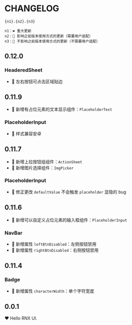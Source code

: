 # CHANGELOG

```
{n1}.{n2}.{n3}

n1：❤️ 重大更新
n2：💛 影响之前版本使用方式的更新（需要用户适配）
n3：💚 不影响之前版本使用方式的更新（不需要用户适配）
```

## 0.12.0

### HeaderedSheet

- 💛 左右按钮可点击区域贴边

## 0.11.9

- 💚 新增有占位元素的文本显示组件：`PlaceholderText`

### PlaceholderInput

- 💚 样式兼容安卓

## 0.11.7

- 💚 新增上拉按钮组组件：`ActionSheet`
- 💚 新增图片选择组件：`ImgPicker`

### PlaceholderInput

- 💚 修正更改 `defaultValue` 不会触发 `placeholder` 显隐的 bug

## 0.11.6

- 💚 新增可以自定义占位元素的输入框组件：`PlaceholderInput`

### NavBar

- 💚 新增属性 `leftBtnDisabled`：左侧按钮禁用
- 💚 新增属性 `rightBtnDisabled`：右侧按钮禁用

## 0.11.4

### Badge

- 💚 新增属性 `characterWidth`：单个字符宽度

## 0.0.1

❤️ Hello RNX UI.
